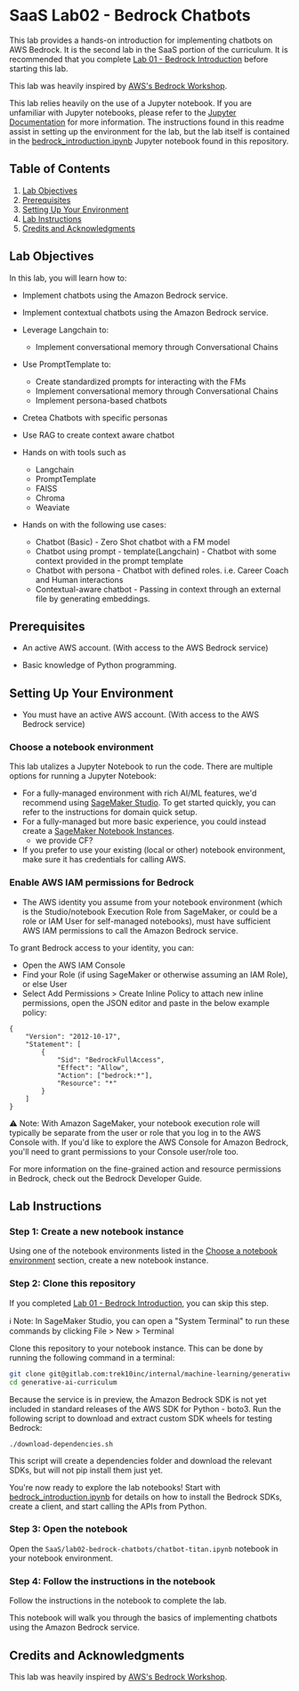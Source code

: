 # SaaS Lab02 - Bedrock Chatbots

This lab provides a hands-on introduction for implementing chatbots on AWS Bedrock. It is the second lab in the SaaS portion of the curriculum. It is recommended that you complete [Lab 01 - Bedrock Introduction](../lab01-bedrock-introduction/README.md) before starting this lab.

This lab was heavily inspired by [AWS's Bedrock Workshop](https://github.com/aws-samples/amazon-bedrock-workshop).

This lab relies heavily on the use of a Jupyter notebook. If you are unfamiliar with Jupyter notebooks, please refer to the [Jupyter Documentation](https://jupyter-notebook.readthedocs.io/en/stable/notebook.html) for more information. The instructions found in this readme assist in setting up the environment for the lab, but the lab itself is contained in the [bedrock_introduction.ipynb](bedrock_introduction.ipynb) Jupyter notebook found in this repository.

## Table of Contents

1. [Lab Objectives](#lab-objectives)
2. [Prerequisites](#prerequisites)
3. [Setting Up Your Environment](#setting-up-your-environment)
4. [Lab Instructions](#lab-instructions)
5. [Credits and Acknowledgments](#credits-and-acknowledgments)

<!-- 5. [Troubleshooting](#troubleshooting)
6. [Contact](#contact)) -->

## Lab Objectives

In this lab, you will learn how to:

- Implement chatbots using the Amazon Bedrock service.
- Implement contextual chatbots using the Amazon Bedrock service.
- Leverage Langchain to:
    - Implement conversational memory through Conversational Chains
- Use PromptTemplate to:
    - Create standardized prompts for interacting with the FMs
    - Implement conversational memory through Conversational Chains
    - Implement persona-based chatbots
- Cretea Chatbots with specific personas

- Use RAG to create context aware chatbot

- Hands on with tools such as
    - Langchain
    - PromptTemplate
    - FAISS
    - Chroma
    - Weaviate

- Hands on with the following use cases:
    - Chatbot (Basic) - Zero Shot chatbot with a FM model
    - Chatbot using prompt - template(Langchain) - Chatbot with some context provided in the prompt template
    - Chatbot with persona - Chatbot with defined roles. i.e. Career Coach and Human interactions
    - Contextual-aware chatbot - Passing in context through an external file by generating embeddings.

## Prerequisites
- An active AWS account. (With access to the AWS Bedrock service)
<!-- - AWS CLI installed and given access to said account. -->
- Basic knowledge of Python programming.
<!-- - Familiarity with command line interface (CLI). -->
<!-- - Basic understanding of AWS services (specifically [EC2](https://docs.aws.amazon.com/AWSEC2/latest/UserGuide/concepts.html) and [CloudFormation](https://docs.aws.amazon.com/AWSCloudFormation/latest/UserGuide/Welcome.html)) and cloud computing basics. -->

<!-- For more information on configuring your CLI please refer to the [AWS CLI Documentation](https://docs.aws.amazon.com/cli/latest/userguide/cli-chap-install.html) and [Configuring the CLI Documentation](https://docs.aws.amazon.com/cli/latest/userguide/cli-configure-files.html) for instructions on how to do so. -->


## Setting Up Your Environment
- You must have an active AWS account. (With access to the AWS Bedrock service)
<!-- - You must have the AWS CLI installed and given access to said account. -->

### Choose a notebook environment
This lab utalizes a Jupyter Notebook to run the code. There are multiple options for running a Jupyter Notebook:
- For a fully-managed environment with rich AI/ML features, we'd recommend using [SageMaker Studio](https://docs.aws.amazon.com/sagemaker/latest/dg/studio.html). To get started quickly, you can refer to the instructions for domain quick setup.
- For a fully-managed but more basic experience, you could instead create a [SageMaker Notebook Instances](https://docs.aws.amazon.com/sagemaker/latest/dg/nbi.html).
    - we provide CF?
- If you prefer to use your existing (local or other) notebook environment, make sure it has credentials for calling AWS.


### Enable AWS IAM permissions for Bedrock
- The AWS identity you assume from your notebook environment (which is the Studio/notebook Execution Role from SageMaker, or could be a role or IAM User for self-managed notebooks), must have sufficient AWS IAM permissions to call the Amazon Bedrock service.

To grant Bedrock access to your identity, you can:

- Open the AWS IAM Console
- Find your Role (if using SageMaker or otherwise assuming an IAM Role), or else User
- Select Add Permissions > Create Inline Policy to attach new inline permissions, open the JSON editor and paste in the below example policy:

```
{
    "Version": "2012-10-17",
    "Statement": [
        {
            "Sid": "BedrockFullAccess",
            "Effect": "Allow",
            "Action": ["bedrock:*"],
            "Resource": "*"
        }
    ]
}
```

⚠️ Note: With Amazon SageMaker, your notebook execution role will typically be separate from the user or role that you log in to the AWS Console with. If you'd like to explore the AWS Console for Amazon Bedrock, you'll need to grant permissions to your Console user/role too.

For more information on the fine-grained action and resource permissions in Bedrock, check out the Bedrock Developer Guide.


<!-- N.B. This lab utilizes a CloudFormation template to deploy the required infrastructure for the lab. If you can deploy a CloudFormation template, your environment is ready to go. Because all of the Python code is server-side, no additional setup is required for Python. -->

## Lab Instructions

### Step 1: Create a new notebook instance
Using one of the notebook environments listed in the [Choose a notebook environment](#choose-a-notebook-environment) section, create a new notebook instance.

### Step 2: Clone this repository

If you completed [Lab 01 - Bedrock Introduction](../lab01-bedrock-introduction/README.md), you can skip this step.

ℹ️ Note: In SageMaker Studio, you can open a "System Terminal" to run these commands by clicking File > New > Terminal

Clone this repository to your notebook instance. This can be done by running the following command in a terminal:
```bash
git clone git@gitlab.com:trek10inc/internal/machine-learning/generative-ai-curriculum.git
cd generative-ai-curriculum
```

Because the service is in preview, the Amazon Bedrock SDK is not yet included in standard releases of the AWS SDK for Python - boto3. Run the following script to download and extract custom SDK wheels for testing Bedrock:

```
./download-dependencies.sh
```

This script will create a dependencies folder and download the relevant SDKs, but will not pip install them just yet.

You're now ready to explore the lab notebooks! Start with [bedrock_introduction.ipynb](bedrock_introduction.ipynb) for details on how to install the Bedrock SDKs, create a client, and start calling the APIs from Python.

### Step 3: Open the notebook
Open the `SaaS/lab02-bedrock-chatbots/chatbot-titan.ipynb` notebook in your notebook environment.

### Step 4: Follow the instructions in the notebook
Follow the instructions in the notebook to complete the lab.

This notebook will walk you through the basics of implementing chatbots using the Amazon Bedrock service.
<!-- ### Configuration Background -->

<!-- This lab provides an introduction to running large language models (LLMs) on AWS EC2 instances via the transformers library. To run a LLM efficiently on an EC2 instance, some configuration is required:
- The EC2 instance must be configured with the proper drivers to run AI workloads on the GPU.
- The EC2 instance must be configured with the proper Python packages to run the transformers library.
- The EC2 instance must be configured with proper permissions to access services such as the S3 bucket containing the Nvidia drivers.
- The EC2 instance must be configured with the proper computational and storage resources to run the model.
- The EC2 instance must be configured with sufficient and secure means of access, such as an SSH key pair.

For brevity's sake, this lab provides a CloudFormation template that will automatically configure an EC2 instance with all the above requirements. The template will leverage User Data (https://docs.aws.amazon.com/AWSEC2/latest/UserGuide/user-data.html) to address some of the required configurations, such as Nvidia drivers and a Python environment. The template will also automatically create an S3 bucket to store the model and any outputs generated by the model. Finally, the template will create a Key Pair associated with the instance that can be used to SSH into the instance.

Once inside the instance, you will be able to run a Python script to download and interact with an LLM.


Let's walk through how the configuration needs are addressed in more detail... -->


<!-- ## Troubleshooting

A list of common issues and their respective solutions that users may encounter while setting up their EC2 environment and running the models.

## Contact

Information for reaching out for further queries or support.-->

## Credits and Acknowledgments

This lab was heavily inspired by [AWS's Bedrock Workshop](https://github.com/aws-samples/amazon-bedrock-workshop).

